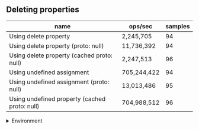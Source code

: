 ## Deleting properties

|name|ops/sec|samples|
|-|-|-|
|Using delete property|2,245,705|94|
|Using delete property (proto: null)|11,736,392|94|
|Using delete property (cached proto: null)|2,247,513|96|
|Using undefined assignment|705,244,422|94|
|Using undefined assignment (proto: null)|13,013,486|95|
|Using undefined property (cached proto: null)|704,988,512|96|


<details>
<summary>Environment</summary>

* __Machine:__ linux x64 | 2 vCPUs | 6.8GB Mem
* __Run:__ Sat Oct 14 2023 01:48:35 GMT+0000 (Coordinated Universal Time)
</details>

<!--
{"environment":{"platform":"linux","arch":"x64","cpus":2,"totalMemory":6.759757995605469},"benchmarks":[{"name":"Using delete property","hz":2245705.0932137812,"cycles":9,"stats":{"deviation":2.0064796333023893e-8,"mean":4.4529444361232717e-7,"moe":4.056270418988328e-9,"rme":0.9109187139374487,"sem":2.069525723973637e-9,"variance":4.025960518857291e-16}},{"name":"Using delete property (proto: null)","hz":11736391.994185502,"cycles":5,"stats":{"deviation":1.112041560005411e-9,"mean":8.520506135918302e-8,"moe":2.2480872517562133e-10,"rme":0.26384433223742104,"sem":1.1469832917123537e-10,"variance":1.236636431179268e-18}},{"name":"Using delete property (cached proto: null)","hz":2247512.786341076,"cycles":8,"stats":{"deviation":6.882882123678755e-9,"mean":4.449362896074946e-7,"moe":1.3768631816235062e-9,"rme":0.30945176057410845,"sem":7.024812151140337e-10,"variance":4.737406632845656e-17}},{"name":"Using undefined assignment","hz":705244422.2313764,"cycles":6,"stats":{"deviation":9.10757555111491e-12,"mean":1.417948116251702e-9,"moe":1.8411743973641034e-12,"rme":0.12984779740962496,"sem":9.393746925327057e-13,"variance":8.294793241926605e-23}},{"name":"Using undefined assignment (proto: null)","hz":13013486.463633573,"cycles":10,"stats":{"deviation":7.202965038985238e-10,"mean":7.68433580650749e-8,"moe":1.4484568953617104e-10,"rme":0.18849474200946328,"sem":7.390086200825054e-11,"variance":5.188270535284362e-19}},{"name":"Using undefined property (cached proto: null)","hz":704988512.2660396,"cycles":8,"stats":{"deviation":8.631166335531551e-12,"mean":1.4184628296788937e-9,"moe":1.7265928615831006e-12,"rme":0.12172281327766342,"sem":8.809147252975003e-13,"variance":7.449703231161314e-23}}]}-->
